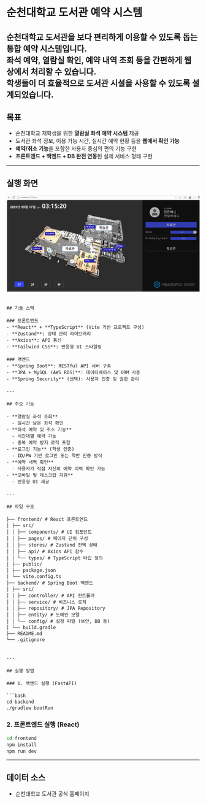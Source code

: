 # 순천대학교 도서관 예약 시스템

**순천대학교 도서관을 보다 편리하게 이용할 수 있도록 돕는 통합 예약 시스템입니다.**  
좌석 예약, 열람실 확인, 예약 내역 조회 등을 간편하게 웹 상에서 처리할 수 있습니다.  
학생들이 더 효율적으로 도서관 시설을 사용할 수 있도록 설계되었습니다.
---

## 목표

- 순천대학교 재학생을 위한 **열람실 좌석 예약 시스템** 제공
- 도서관 좌석 정보, 이용 가능 시간, 실시간 예약 현황 등을 **웹에서 확인 가능**
- **예약/취소 기능**을 포함한 사용자 중심의 편의 기능 구현
- **프론트엔드 + 백엔드 + DB 완전 연동**된 실제 서비스 형태 구현

---
## 실행 화면
![메인화면](mainpage.png)

```

## 기술 스택

### 프론트엔드
- **React** + **TypeScript** (Vite 기반 프로젝트 구성)
- **Zustand**: 상태 관리 라이브러리
- **Axios**: API 통신
- **Tailwind CSS**: 반응형 UI 스타일링

### 백엔드
- **Spring Boot**: RESTful API 서버 구축
- **JPA + MySQL (AWS RDS)**: 데이터베이스 및 ORM 사용
- **Spring Security** (선택): 사용자 인증 및 권한 관리

---

## 주요 기능

- **열람실 좌석 조회**  
  - 실시간 남은 좌석 확인
- **좌석 예약 및 취소 기능**  
  - 시간대별 예약 가능  
  - 중복 예약 방지 로직 포함
- **로그인 기능** (학생 인증)  
  - ID/PW 기반 로그인 또는 학번 인증 방식
- **예약 내역 확인**  
  - 사용자가 직접 자신의 예약 이력 확인 가능
- **모바일 및 데스크탑 지원**  
  - 반응형 UI 제공

---

## 파일 구조

├── frontend/ # React 프론트엔드
│ ├── src/
│ │ ├── components/ # UI 컴포넌트
│ │ ├── pages/ # 페이지 단위 구성
│ │ ├── stores/ # Zustand 전역 상태
│ │ ├── api/ # Axios API 함수
│ │ └── types/ # TypeScript 타입 정의
│ ├── public/
│ ├── package.json
│ └── vite.config.ts
├── backend/ # Spring Boot 백엔드
│ ├── src/
│ │ ├── controller/ # API 컨트롤러
│ │ ├── service/ # 비즈니스 로직
│ │ ├── repository/ # JPA Repository
│ │ ├── entity/ # 도메인 모델
│ │ └── config/ # 설정 파일 (보안, DB 등)
│ └── build.gradle
├── README.md
└── .gitignore


---

## 실행 방법

### 1. 백엔드 실행 (FastAPI)

```bash
cd backend
./gradlew bootRun
```

### 2. 프론트엔드 실행 (React)

```bash
cd frontend
npm install
npm run dev
```

---

## 데이터 소스

- 순천대학교 도서관 공식 홈페이지
